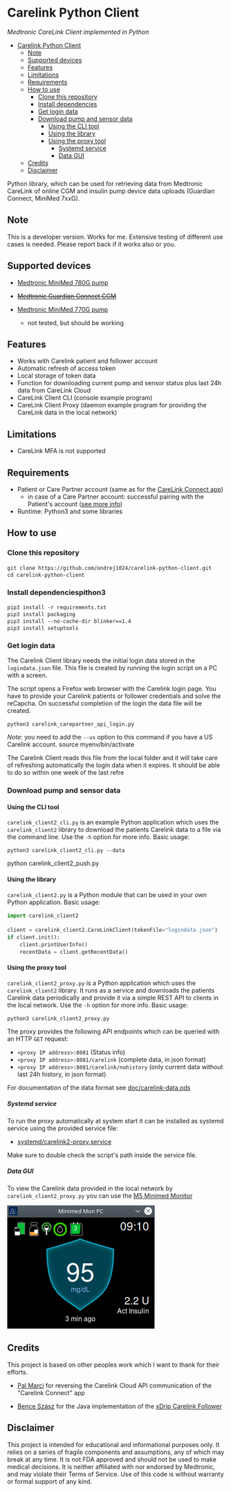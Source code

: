 # Carelink Python Client

_Medtronic CareLink Client implemented in Python_

- [Carelink Python Client](#carelink-python-client)
  - [Note](#note)
  - [Supported devices](#supported-devices)
  - [Features](#features)
  - [Limitations](#limitations)
  - [Requirements](#requirements)
  - [How to use](#how-to-use)
    - [Clone this repository](#clone-this-repository)
    - [Install dependencies](#install-dependencies)
    - [Get login data](#get-login-data)
    - [Download pump and sensor data](#download-pump-and-sensor-data)
      - [Using the CLI tool](#using-the-cli-tool)
      - [Using the library](#using-the-library)
      - [Using the proxy tool](#using-the-proxy-tool)
        - [Systemd service](#systemd-service)
        - [Data GUI](#data-gui)
  - [Credits](#credits)
  - [Disclaimer](#disclaimer)

Python library, which can be used for retrieving data from Medtronic CareLink of online CGM and insulin pump device data uploads (Guardian Connect, MiniMed 7xxG).

## Note

This is a developer version. Works for me. Extensive testing of different use cases is needed. Please report back if it works also or you.

## Supported devices

- [Medtronic MiniMed 780G pump](https://www.medtronic-diabetes.co.uk/insulin-pump-therapy/minimed-780g-system)

- [~~Medtronic Guardian Connect CGM~~](https://www.medtronicdiabetes.com/products/guardian-connect-continuous-glucose-monitoring-system)
- [Medtronic MiniMed 770G pump](https://www.medtronicdiabetes.com/products/minimed-770g-insulin-pump-system)
  - not tested, but should be working

## Features

- Works with Carelink patient and follower account
- Automatic refresh of access token
- Local storage of token data
- Function for downloading current pump and sensor status plus last 24h data from CareLink Cloud
- CareLink Client CLI (console example program)
- CareLink Client Proxy (daemon example program for providing the CareLink data in the local network)

## Limitations

- CareLink MFA is not supported

## Requirements

- Patient or Care Partner account (same as for the [CareLink Connect app](https://play.google.com/store/apps/details?id=com.medtronic.diabetes.carepartner&hl=en_US&gl=US))
  - in case of a Care Partner account: successful pairing with the Patient's account ([see more info](https://www.medtronicdiabetes.com/customer-support/minimed-780g-system-support/setting-up-carelink-connect-app))
- Runtime: Python3 and some libraries

## How to use

### Clone this repository

```
git clone https://github.com/ondrej1024/carelink-python-client.git
cd carelink-python-client
```

### Install dependenciespithon3

```
pip3 install -r requirements.txt
pip3 install packaging
pip3 install --no-cache-dir blinker==1.4
pip3 install setuptools
```

### Get login data

The Carelink Client library needs the initial login data stored in the `logindata.json` file. This file is created by running the login script on a PC with a screen.

The script opens a Firefox web browser with the Carelink login page. You have to provide your Carelink patients or follower credentials and solve the reCapcha. On successful completion of the login the data file will be created.

```
python3 carelink_carepartner_api_login.py
```

_Note_: you need to add the `--us` option to this command if you have a US Carelink account.
source myenv/bin/activate

The Carelink Client reads this file from the local folder and it will take care of refreshing automatically the login data when it expires. It should be able to do so within one week of the last refre

### Download pump and sensor data

#### Using the CLI tool

`carelink_client2_cli.py` is an example Python application which uses the `carelink_client2` library to download the patients Carelink data to a file via the command line.
Use the `-h` option for more info. Basic usage:

```
python3 carelink_client2_cli.py --data
```

python carelink_client2_push.py

#### Using the library

`carelink_client2.py` is a Python module that can be used in your own Python application. Basic usage:

```python
import carelink_client2

client = carelink_client2.CareLinkClient(tokenFile="logindata.json")
if client.init():
    client.printUserInfo()
    recentData = client.getRecentData()
```

#### Using the proxy tool

`carelink_client2_proxy.py` is a Python application which uses the `carelink_client2` library. It runs as a service and downloads the patients Carelink data periodically and provide it via a simple REST API to clients in the local network.
Use the `-h` option for more info. Basic usage:

```
python3 carelink_client2_proxy.py
```

The proxy provides the following API endpoints which can be queried with an HTTP `GET` request:

- `<proxy IP address>:8081` (Status info)
- `<proxy IP address>:8081/carelink` (complete data, in json format)
- `<proxy IP address>:8081/carelink/nohistory` (only current data without last 24h history, in json format)

For documentation of the data format see [doc/carelink-data.ods](doc/carelink-data.ods)

##### Systemd service

To run the proxy automatically at system start it can be installed as systemd service using the provided service file:

- [systemd/carelink2-proxy.service](systemd/carelink2-proxy.service)

Make sure to double check the script's path inside the service file.

##### Data GUI

To view the Carelink data provided in the local network by `carelink_client2_proxy.py` you can use the [M5 Minimed Monitor](https://github.com/ondrej1024/m5-minimed-monitor)

![pc-minimed-monitor](doc/pc-minimed-monitor.png)

## Credits

This project is based on other peoples work which I want to thank for their efforts.

- [Pal Marci](https://github.com/palmarci) for reversing the Carelink Cloud API communication of the "Carelink Connect" app

- [Bence Szász](https://github.com/benceszasz) for the Java implementation of the [xDrip Carelink Follower](https://github.com/NightscoutFoundation/xDrip/tree/master/app/src/main/java/com/eveningoutpost/dexdrip/cgm/carelinkfollow)

## Disclaimer

This project is intended for educational and informational purposes only. It relies on a series of fragile components and assumptions, any of which may break at any time. It is not FDA approved and should not be used to make medical decisions. It is neither affiliated with nor endorsed by Medtronic, and may violate their Terms of Service. Use of this code is without warranty or formal support of any kind.
